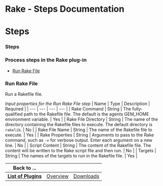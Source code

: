 
Rake - Steps Documentation
==========================

# Steps




### Steps




 



### Process steps in the Rake plug-in


* [Run Rake File](#run_rake_file)




### Run Rake File



Run a Rakefile file.




*Input properties for the Run Rake File step*  | Name | Type | Description | Required |
| --- |
 --- | --- | --- |
| Rake Command | String | The fully-qualified path to the Rakefile file. The default is the agents 
GEM\_HOME environment variable. | Yes |
| Rake File Directory | String | The name of the directory containing the 
Rakefile files to execute. The default directory is `rakelib`. | No |
| Rake File Name | String | The name of the 
Rakefile file to execute. | Yes |
| Rake Properties | String | Arguments to pass to the Rake command, such as `-v` for 
verbose output. Enter each argument on a new line. | No |
| Script Content | String | The content of the Rakefile file. 
The content will be written to the Rake script file and then run. | No |
| Targets | String | The names of the targets 
to run in the Rakefile file. | Yes |





|Back to ...|||
| :---: | :---: | :---: |
|[**List of Plugins**](../../index.md)|[Overview](./overview.md)|[Downloads](./downloads.md)|

